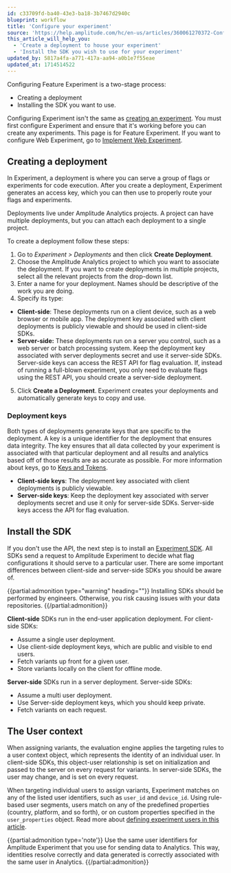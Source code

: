 ```yaml
---
id: c33709fd-ba40-43e3-ba18-3b7467d2940c
blueprint: workflow
title: 'Configure your experiment'
source: 'https://help.amplitude.com/hc/en-us/articles/360061270372-Configure-your-experiment'
this_article_will_help_you:
  - 'Create a deployment to house your experiment'
  - 'Install the SDK you wish to use for your experiment'
updated_by: 5817a4fa-a771-417a-aa94-a0b1e7f55eae
updated_at: 1714514522
---
```

Configuring Feature Experiment is a two-stage process: 

* Creating a deployment
* Installing the SDK you want to use.

Configuring Experiment isn't the same as [creating an experiment](/docs/feature-experiment/workflow/create). You must first configure Experiment and ensure that it's working before you can create any experiments. This page is for Feature Experiment. If you want to configure Web Experiment, go to [Implement Web Experiment](/docs/web-experiment/implementation). 

## Creating a deployment

In Experiment, a deployment is where you can serve a group of flags or experiments for code execution. After you create a deployment, Experiment generates an access key, which you can then use to properly route your flags and experiments.

Deployments live under Amplitude Analytics projects. A project can have multiple deployments, but you can attach  each deployment to a single project.

To create a deployment follow these steps:

1. Go to *Experiment > Deployments* and then click **Create Deployment**.
2. Choose the Amplitude Analytics project to which you want to associate the deployment. If you want to create deployments in multiple projects, select all the relevant projects from the drop-down list.
3. Enter a name for your deployment. Names should be descriptive of the work you are doing.
4. Specify its type:

  * **Client-side**: These deployments run on a client device, such as a web browser or mobile app. The deployment key associated with client deployments is publicly viewable and should be used in client-side SDKs.
  * **Server-side:** These deployments run on a server you control, such as a web server or batch processing system. Keep the deployment key associated with server deployments secret and use it server-side SDKs. Server-side keys can access the REST API for flag evaluation. If, instead of running a full-blown experiment, you only need to evaluate flags using the REST API, you should create a server-side deployment.

5. Click **Create a Deployment**. Experiment creates your deployments and automatically generate keys to copy and use.

### Deployment keys

Both types of deployments generate keys that are specific to the deployment. A key is a unique identifier for the deployment that ensures data integrity. The key ensures that all data collected by your experiment is associated with that particular deployment and all results and analytics based off of those results are as accurate as possible. For more information about keys, go to [Keys and Tokens](/docs/apis/keys-and-tokens#keys-overview).

* **Client-side keys**: The deployment key associated with client deployments is publicly viewable. 
* **Server-side keys**: Keep the deployment key associated with server deployments secret and use it only for server-side SDKs. Server-side keys access the API for flag evaluation. 

## Install the SDK

If you don't use the API, the next step is to install an [Experiment SDK](/docs/sdks/experiment-sdks). 
All SDKs send a request to Amplitude Experiment to decide what flag configurations it should serve to a particular user. There are some important differences between client-side and server-side SDKs you should be aware of.

{{partial:admonition type="warning" heading=""}}
Installing SDKs should be performed by engineers. Otherwise, you risk causing issues with your data repositories.
{{/partial:admonition}}

**Client-side** SDKs run in the end-user application deployment. For client-side SDKs:

* Assume a single user deployment.
* Use client-side deployment keys, which are public and visible to end users.
* Fetch variants up front for a given user.
* Store variants locally on the client for offline mode.

**Server-side** SDKs run in a server deployment. Server-side SDKs:

* Assume a multi user deployment.
* Use Server-side deployment keys, which you should keep private.
* Fetch variants on each request.

## The User context

When assigning variants, the evaluation engine applies the targeting rules to a user context object, which represents the identity of an individual user. In client-side SDKs, this object-user relationship is set on initialization and passed to the server on every request for variants. In server-side SDKs, the user may change, and is set on every request.

When targeting individual users to assign variants, Experiment matches on any of the listed user identifiers, such as `user_id` and `device_id`. Using rule-based user segments, users match on any of the predefined properties (country, platform, and so forth), or on custom properties specified in the `user_properties` object. Read more about [defining experiment users in this article](/docs/feature-experiment/data-model#users).

{{partial:admonition type='note'}}
Use the same user identifiers for Amplitude Experiment that you use for sending data to Analytics. This way, identities resolve correctly and data generated is correctly associated with the same user in Analytics.
{{/partial:admonition}}
